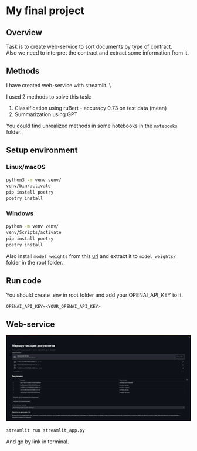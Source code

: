 # My final project

## Overview

Task is to create web-service to sort documents by type of contract. \
Also we need to interpret the contract and extract some information from it.

## Methods

I have created web-service with streamlit. \

I used 2 methods to solve this task:

1. Classification using ruBert - accuracy 0.73 on test data (mean)
2. Summarization using GPT

You could find unrealized methods in some notebooks in the `notebooks` folder.

## Setup environment

### Linux/macOS

```bash
python3 -m venv venv/ 
venv/bin/activate
pip install poetry
poetry install
```

### Windows

```bash
python -m venv venv/
venv/Scripts/activate
pip install poetry
poetry install
```

Also install `model_weights` from
this [url](https://drive.google.com/uc?export=download&id=1a8r-Xj0b3xIQ-UlpzMACmsqgR9ecKHz5)
and extract it to `model_weights/` folder in the root folder.

## Run code

You should create .env in root folder and add your OPENAI_API_KEY to it.

```.env
OPENAI_API_KEY=<YOUR_OPENAI_API_KEY>
```

## Web-service

![](.images/summarization.png)

```bash
streamlit run streamlit_app.py
```

And go by link in terminal.
